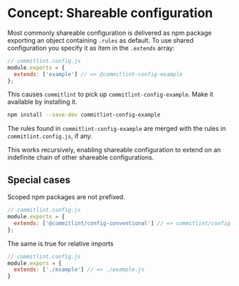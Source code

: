 # Concept: Shareable configuration

Most commonly shareable configuration is delivered as npm package exporting
an object containing `.rules` as default. To use shared configuration you specify it as item in the `.extends` array:

```js
// commitlint.config.js
module.exports = {
  extends: ['example'] // => @commitlint-config-example
};
```

This causes `commitlint` to pick up `commitlint-config-example`. Make it available by installing it.

```bash
npm install --save-dev commitlint-config-example
```

The rules found in `commitlint-config-example` are merged with the rules in `commitlint.config.js`, if any.

This works recursively, enabling shareable configuration to extend on an indefinite chain of other shareable configurations.

## Special cases

Scoped npm packages are not prefixed.

```js
// commitlint.config.js
module.exports = {
  extends: ['@commitlint/config-conventional'] // => commitlint/config-conventional
};
```

The same is true for relative imports

```js
// commitlint.config.js
module.expors = {
  extends: ['./example'] // => ./example.js
}
```
